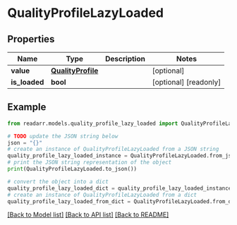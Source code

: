 # QualityProfileLazyLoaded


## Properties

Name | Type | Description | Notes
------------ | ------------- | ------------- | -------------
**value** | [**QualityProfile**](QualityProfile.md) |  | [optional] 
**is_loaded** | **bool** |  | [optional] [readonly] 

## Example

```python
from readarr.models.quality_profile_lazy_loaded import QualityProfileLazyLoaded

# TODO update the JSON string below
json = "{}"
# create an instance of QualityProfileLazyLoaded from a JSON string
quality_profile_lazy_loaded_instance = QualityProfileLazyLoaded.from_json(json)
# print the JSON string representation of the object
print(QualityProfileLazyLoaded.to_json())

# convert the object into a dict
quality_profile_lazy_loaded_dict = quality_profile_lazy_loaded_instance.to_dict()
# create an instance of QualityProfileLazyLoaded from a dict
quality_profile_lazy_loaded_from_dict = QualityProfileLazyLoaded.from_dict(quality_profile_lazy_loaded_dict)
```
[[Back to Model list]](../README.md#documentation-for-models) [[Back to API list]](../README.md#documentation-for-api-endpoints) [[Back to README]](../README.md)


